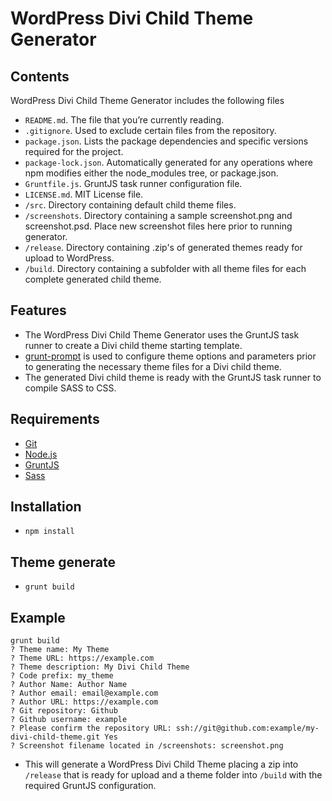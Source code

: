 # WordPress Divi Child Theme Generator

## Contents

WordPress Divi Child Theme Generator includes the following files

* `README.md`. The file that you’re currently reading.
* `.gitignore`. Used to exclude certain files from the repository.
* `package.json`. Lists the package dependencies and specific versions required for the project.
* `package-lock.json`. Automatically generated for any operations where npm modifies either the node_modules tree, or package.json.
* `Gruntfile.js`. GruntJS task runner configuration file.
* `LICENSE.md`. MIT License file.
* `/src`. Directory containing default child theme files.
* `/screenshots`. Directory containing a sample screenshot.png and screenshot.psd. Place new screenshot files here prior to running generator.
* `/release`. Directory containing .zip's of generated themes ready for upload to WordPress.
* `/build`. Directory containing a subfolder with all theme files for each complete generated child theme.

## Features

* The WordPress Divi Child Theme Generator uses the GruntJS task runner to create a Divi child theme starting template.
* [grunt-prompt](https://github.com/dylang/grunt-prompt) is used to configure theme options and parameters prior to generating the necessary theme files for a Divi child theme.
* The generated Divi child theme is ready with the GruntJS task runner to compile SASS to CSS.

## Requirements
* [Git](https://git-scm.com/)
* [Node.js](http://nodejs.org/)
* [GruntJS](http://gruntjs.com/)
* [Sass](http://sass-lang.com/install)

## Installation
* `npm install`

## Theme generate
* `grunt build`

## Example
```
grunt build
? Theme name: My Theme
? Theme URL: https://example.com
? Theme description: My Divi Child Theme
? Code prefix: my_theme
? Author Name: Author Name
? Author email: email@example.com
? Author URL: https://example.com
? Git repository: Github
? Github username: example
? Please confirm the repository URL: ssh://git@github.com:example/my-divi-child-theme.git Yes
? Screenshot filename located in /screenshots: screenshot.png
```
* This will generate a WordPress Divi Child Theme placing a zip into `/release` that is ready for upload and a theme folder into `/build` with the required GruntJS configuration.
